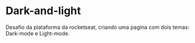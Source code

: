 # Dark-and-light
Desafio da plataforma da rocketseat, criando uma pagina com dois temas: Dark-mode e Light-mode.
